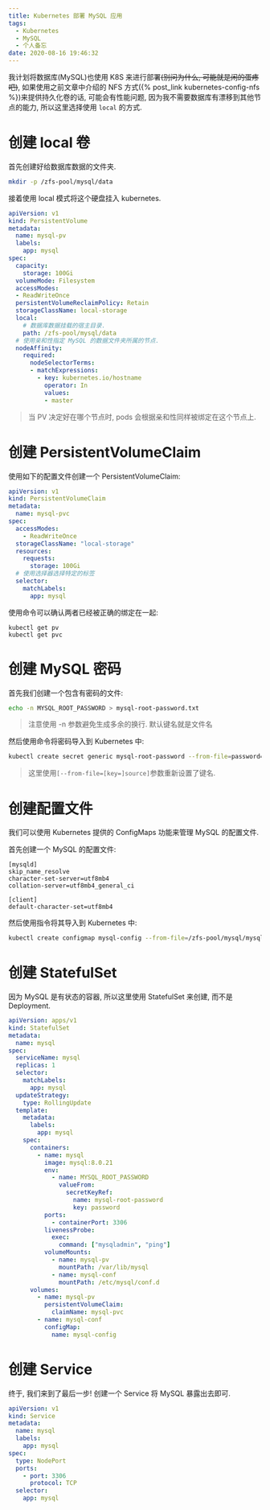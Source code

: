 ```yaml
---
title: Kubernetes 部署 MySQL 应用
tags:
  - Kubernetes
  - MySQL
  - 个人备忘
date: 2020-08-16 19:46:32
---
```



我计划将数据库(MySQL)也使用 K8S 来进行部署~~(别问为什么, 可能就是闲的蛋疼吧)~~, 如果使用之前文章中介绍的 NFS 方式({% post_link kubernetes-config-nfs %})来提供持久化卷的话, 可能会有性能问题, 因为我不需要数据库有漂移到其他节点的能力, 所以这里选择使用 ```local``` 的方式.

<!-- more -->

# 创建 local 卷

首先创建好给数据库数据的文件夹.

```bash
mkdir -p /zfs-pool/mysql/data
```

接着使用 local 模式将这个硬盘挂入 kubernetes.

```yaml
apiVersion: v1
kind: PersistentVolume
metadata:
  name: mysql-pv
  labels:
    app: mysql
spec:
  capacity:
    storage: 100Gi
  volumeMode: Filesystem
  accessModes:
  - ReadWriteOnce
  persistentVolumeReclaimPolicy: Retain
  storageClassName: local-storage
  local:
    # 数据库数据挂载的宿主目录.
    path: /zfs-pool/mysql/data
  # 使用亲和性指定 MySQL 的数据文件夹所属的节点.
  nodeAffinity:
    required:
      nodeSelectorTerms:
      - matchExpressions:
        - key: kubernetes.io/hostname
          operator: In
          values:
          - master
```

> 当 PV 决定好在哪个节点时, pods 会根据亲和性同样被绑定在这个节点上.

# 创建 PersistentVolumeClaim

使用如下的配置文件创建一个 PersistentVolumeClaim:

```yaml
apiVersion: v1
kind: PersistentVolumeClaim
metadata:
  name: mysql-pvc
spec:
  accessModes:
    - ReadWriteOnce
  storageClassName: "local-storage"
  resources:
    requests:
      storage: 100Gi
  # 使用选择器选择特定的标签
  selector:
    matchLabels:
      app: mysql
```

使用命令可以确认两者已经被正确的绑定在一起:

```
kubectl get pv
kubectl get pvc
```

# 创建 MySQL 密码

首先我们创建一个包含有密码的文件:

```bash
echo -n MYSQL_ROOT_PASSWORD > mysql-root-password.txt
```

> 注意使用 -n 参数避免生成多余的换行.
> 默认键名就是文件名

然后使用命令将密码导入到 Kubernetes 中:

```bash
kubectl create secret generic mysql-root-password --from-file=password=./mysql-root-password.txt
```

> 这里使用```[--from-file=[key=]source]```参数重新设置了键名.

# 创建配置文件

我们可以使用 Kubernetes 提供的 ConfigMaps 功能来管理 MySQL 的配置文件.

首先创建一个 MySQL 的配置文件:

```
[mysqld]
skip_name_resolve
character-set-server=utf8mb4
collation-server=utf8mb4_general_ci

[client]
default-character-set=utf8mb4
```

然后使用指令将其导入到 Kubernetes 中:

```bash
kubectl create configmap mysql-config --from-file=/zfs-pool/mysql/mysql.cnf
```

# 创建 StatefulSet

因为 MySQL 是有状态的容器, 所以这里使用 StatefulSet 来创建, 而不是 Deployment.

```yaml
apiVersion: apps/v1
kind: StatefulSet
metadata:
  name: mysql
spec:
  serviceName: mysql
  replicas: 1
  selector:
    matchLabels:
      app: mysql
  updateStrategy:
    type: RollingUpdate
  template:
    metadata:
      labels:
        app: mysql
    spec:
      containers:
        - name: mysql
          image: mysql:8.0.21
          env:
            - name: MYSQL_ROOT_PASSWORD
              valueFrom:
                secretKeyRef:
                  name: mysql-root-password
                  key: password
          ports:
            - containerPort: 3306
          livenessProbe:
            exec:
              command: ["mysqladmin", "ping"]
          volumeMounts:
            - name: mysql-pv
              mountPath: /var/lib/mysql
            - name: mysql-conf
              mountPath: /etc/mysql/conf.d
      volumes:
        - name: mysql-pv
          persistentVolumeClaim:
            claimName: mysql-pvc
        - name: mysql-conf
          configMap:
            name: mysql-config
```

# 创建 Service

终于, 我们来到了最后一步! 创建一个 Service 将 MySQL 暴露出去即可.

```yaml
apiVersion: v1
kind: Service
metadata:
  name: mysql
  labels:
    app: mysql
spec:
  type: NodePort
  ports:
    - port: 3306
      protocol: TCP
  selector:
    app: mysql
```

